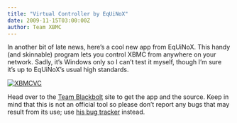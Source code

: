 ```yaml
---
title: "Virtual Controller by EqUiNoX"
date: 2009-11-15T03:00:00Z
author: Team XBMC
---
```


In another bit of late news, here’s a cool new app from EqUiNoX. This handy (and skinnable) program lets you control XBMC from anywhere on your network. Sadly, it’s Windows only so I can’t test it myself, though I’m sure it’s up to EqUiNoX’s usual high standards.

[![XBMCVC](/sites/default/files/uploads/XBMCVC1.webp "XBMCVC")](http://www.teamblackbolt.co.uk/projdetails.php?id=9)

Head over to the [Team Blackbolt](http://www.teamblackbolt.co.uk/projdetails.php?id=9) site to get the app and the source. Keep in mind that this is not an official tool so please don’t report any bugs that may result from its use; use [his bug tracker](https://code.google.com/archive/p/teamblackbolt-xbmcvirtualcontroller/issues) instead.
